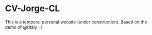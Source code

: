 # CV-Jorge-CL
This is a temporal personal website (under construction). Based on the demo of @ritaly =)
